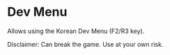 # Dev Menu

Allows using the Korean Dev Menu (F2/R3 key).

Disclaimer: Can break the game. Use at your own risk.
